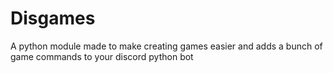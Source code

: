 # Disgames
A python module made to make creating games easier and adds a bunch of game commands to your discord python bot
